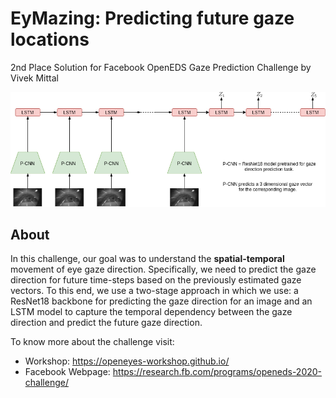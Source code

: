 # EyMazing: Predicting future gaze locations
2nd Place Solution for Facebook OpenEDS Gaze Prediction Challenge by Vivek Mittal

![model](Drawing.png "Model Overview")


## About
In this challenge, our goal was to understand the **spatial-temporal** movement of eye gaze direction. Specifically, we need to predict the gaze direction for future time-steps based on the previously estimated gaze vectors.  To this end, we use a two-stage approach in which we use: a ResNet18 backbone for predicting the gaze direction for an image and an LSTM model to capture the temporal dependency between the gaze direction and predict the future gaze direction.

To know more about the challenge visit:
* Workshop: https://openeyes-workshop.github.io/ 
* Facebook Webpage: https://research.fb.com/programs/openeds-2020-challenge/
